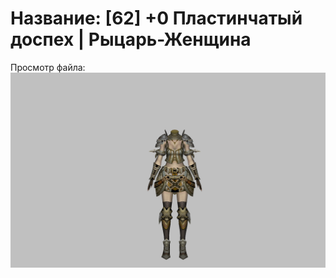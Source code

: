 # Название: [62] +0 Пластинчатый доспех | Рыцарь-Женщина

Просмотр файла:
![p010003.png](p010003.png)